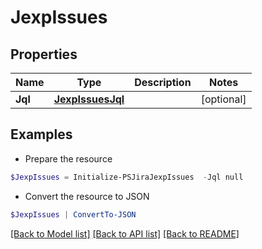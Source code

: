 # JexpIssues
## Properties

Name | Type | Description | Notes
------------ | ------------- | ------------- | -------------
**Jql** | [**JexpIssuesJql**](JexpIssuesJql.md) |  | [optional] 

## Examples

- Prepare the resource
```powershell
$JexpIssues = Initialize-PSJiraJexpIssues  -Jql null
```

- Convert the resource to JSON
```powershell
$JexpIssues | ConvertTo-JSON
```

[[Back to Model list]](../README.md#documentation-for-models) [[Back to API list]](../README.md#documentation-for-api-endpoints) [[Back to README]](../README.md)

